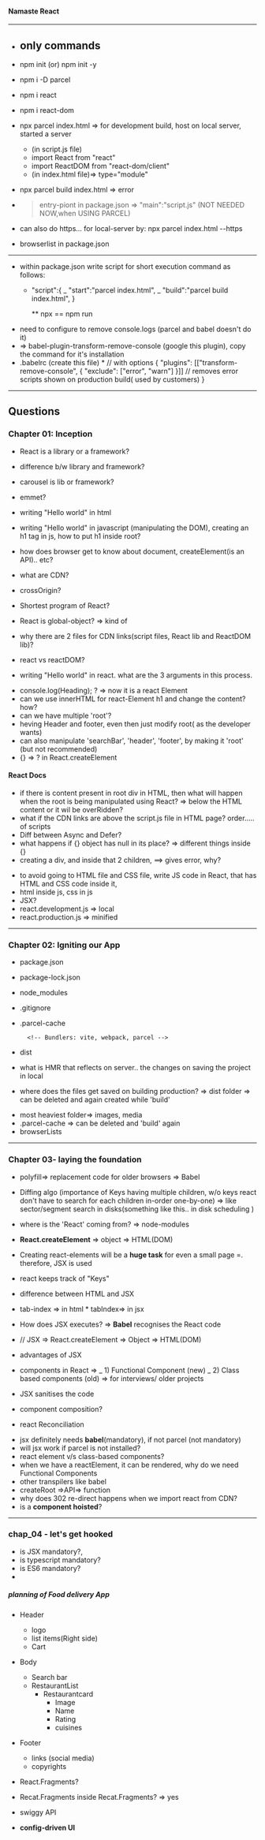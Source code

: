 #### Namaste React

---

- ## only commands
- npm init (or) npm init -y
- npm i -D parcel
- npm i react
- npm i react-dom
- npx parcel index.html => for development build, host on local server, started a server

  - (in script.js file)
  - import React from "react"
  - import ReactDOM from "react-dom/client"
  - (in index.html file)=> type="module"

- npx parcel build index.html => error
- > entry-piont in package.json => "main":"script.js" (NOT NEEDED NOW,when USING PARCEL)
- can also do https... for local-server by: npx parcel index.html --https
- browserlist in package.json

---

- within package.json write script for short execution command as follows:

  - "script":{
    _ "start":"parcel index.html",
    _ "build":"parcel build index.html",
    }

    \*\* npx == npm run

* need to configure to remove console.logs (parcel and babel doesn't do it)
* => babel-plugin-transform-remove-console (google this plugin), copy the command for it's installation
* .babelrc (create this file) \* // with options
  {
  "plugins": [["transform-remove-console", { "exclude": ["error", "warn"] }]] // removes error scripts shown on production build( used by customers)
  }

---

## Questions

### Chapter 01: Inception

- React is a library or a framework?
- difference b/w library and framework?
- carousel is lib or framework?
- emmet?
- writing "Hello world" in html
- writing "Hello world" in javascript (manipulating the DOM), creating an h1 tag in js, how to put h1 inside root?
- how does browser get to know about document, createElement(is an API).. etc?
- what are CDN?
- crossOrigin?
- Shortest program of React?
- React is global-object? => kind of
- why there are 2 files for CDN links(script files, React lib and ReactDOM lib)?
- react vs reactDOM?

- writing "Hello world" in react. what are the 3 arguments in this process.

* console.log(Heading); ? => now it is a react Element
* can we use innerHTML for react-Element h1 and change the content? how?
* can we have multiple 'root'?
* heving Header and footer, even then just modify root( as the developer wants)
* can also manipulate 'searchBar', 'header', 'footer', by making it 'root' (but not recommended)
* {} => ? in React.createElement

#### React Docs

- if there is content present in root div in HTML, then what will happen when the root is being manipulated using React? => below the HTML content or it wil be overRidden?
- what if the CDN links are above the script.js file in HTML page? order..... of scripts
- Diff between Async and Defer?
- what happens if {} object has null in its place? => different things inside {}
- creating a div, and inside that 2 children, ==> gives error, why?

* to avoid going to HTML file and CSS file, write JS code in React, that has HTML and CSS code inside it,
* html inside js, css in js
* JSX?
* react.development.js => local
* react.production.js => minified

---

### Chapter 02: Igniting our App

- package.json
- package-lock.json
- node_modules
- .gitignore
- .parcel-cache

        <!-- Bundlers: vite, webpack, parcel -->

    <!--  Create-React-App uses webpack, babel-->
    <!--
      ==> parcel is orchestrating the following functionalities
      1) HMR
        2) File watcher Algorithm => C++ 
        3) bundling
        4) minifying
        5) cleaning our code  () 
        6) dev and production build
        7) Super fast build algorithm
        8) image optimization    
        9) parcel-cache while development => 
        10) Compression
        11) Compatible with older version of browser
        12) HTTPS on dev
        13) parcel manages the port number also
        14) Consisten Hashing Algorithm
        15) Zero configure
        16) transitive dependency
        17) tree Shaking
    -->

- dist
- what is HMR that reflects on server.. the changes on saving the project in local
- where does the files get saved on building production? => dist folder => can be deleted and again created while 'build'

* most heaviest folder=> images, media
* .parcel-cache => can be deleted and 'build' again
* browserLists

---

### Chapter 03- laying the foundation

- polyfill=> replacement code for older browsers => Babel
- Diffing algo (importance of Keys having multiple children, w/o keys react don't have to search for each children in-order one-by-one) => like sector/segment search in disks(something like this.. in disk scheduling )

- where is the 'React' coming from? => node-modules

- **React.createElement** => object => HTML(DOM)
- Creating react-elements will be a **huge task** for even a small page
  =. therefore, JSX is used
- react keeps track of "Keys"
- difference between HTML and JSX
- tab-index => in html \* tabIndex=> in jsx
- How does JSX executes? => **Babel** recognises the React code
- // JSX => React.createElement => Object => HTML(DOM)
- advantages of JSX

* components in React =>
  _ 1) Functional Component (new)
  _ 2) Class based components (old) => for interviews/ older projects

* JSX sanitises the code
* component composition?

- react Reconciliation

* jsx definitely needs **babel**(mandatory), if not parcel (not mandatory)
* will jsx work if parcel is not installed?
* react element v/s class-based components?
* when we have a reactElement, it can be rendered, why do we need Functional Components
* other transpilers like babel
* createRoot =>API=> function
* why does 302 re-direct happens when we import react from CDN?
* is a **component hoisted**?

 ---
 ### chap_04 - let's get hooked
* is JSX mandatory?, 
* is typescript mandatory?
* is ES6 mandatory?
* 
##### planning of **Food delivery App**
  * Header
      * logo
      * list items(Right side)
      * Cart
  * Body
      * Search bar
      * RestaurantList
        * Restaurantcard
          * Image
          * Name  
          * Rating
          * cuisines
  * Footer
      * links (social media)
      * copyrights
      

* React.Fragments?
* Recat.Fragments inside Recat.Fragments? => yes
  
* swiggy API
* **config-driven UI**